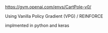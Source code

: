 https://gym.openai.com/envs/CartPole-v0/

Using Vanilla Policy Gradient (VPG) / REINFORCE

implmented in python and keras
